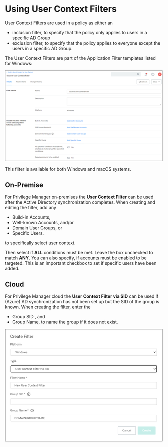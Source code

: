 [title]: # (User Context)
[tags]: # (sid)
[priority]: # (2)
# Using User Context Filters

User Context Filters are used in a policy as either an

* inclusion filter,  to specify that the policy only applies to users in a specific AD Group
* exclusion filter, to specify that the policy applies to everyone except the users in a specific AD Group.

The User Context Filters are part of the Application Filter templates listed for Windows:

![User Context Filter templates](images/user_context.png "User Context Filter templates")

This filter is available for both Windows and macOS systems.

## On-Premise

For Privilege Manager on-premises the __User Context Filter__ can be used after the Active Directory synchronization completes. When creating and editing the filter, add any 

* Build-in Accounts,
* Well-known Accounts, and/or
* Domain User Groups, or
* Specific Users.

to specifically select user context.

Then select if __ALL__ conditions must be met. Leave the box unchecked to match __ANY__. You can also specify, if accounts must be enabled to be targeted. This is an important checkbox to set if specific users have been added.

## Cloud

For Privilege Manager cloud the __User Context Filter via SID__ can be used if (Azure) AD synchronization has not been set up but the SID of the group is known. When creating the filter, enter the

* Group SID , and
* Group Name, to name the group if it does not exist.

![Create User Context Filter via SID](images/user_context_2.png "Create User Context Filter via SID")
